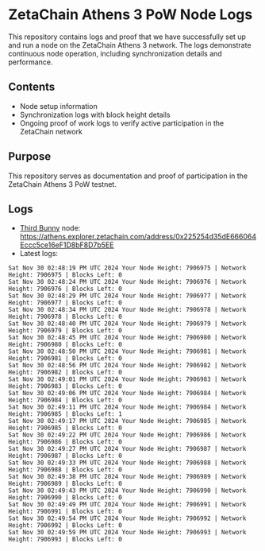 # ZetaChain Athens 3 PoW Node Logs
This repository contains logs and proof that we have successfully set up and run a node on the ZetaChain Athens 3 network. The logs demonstrate continuous node operation, including synchronization details and performance.

## Contents
- Node setup information
- Synchronization logs with block height details
- Ongoing proof of work logs to verify active participation in the ZetaChain network

## Purpose
This repository serves as documentation and proof of participation in the ZetaChain Athens 3 PoW testnet.

## Logs

- [Third Bunny](https://thirdbunny.xyz/) node: https://athens.explorer.zetachain.com/address/0x225254d35dE666064Eccc5ce16eF1D8bF8D7b5EE
- Latest logs:
```
Sat Nov 30 02:48:19 PM UTC 2024 Your Node Height: 7906975 | Network Height: 7906975 | Blocks Left: 0
Sat Nov 30 02:48:24 PM UTC 2024 Your Node Height: 7906976 | Network Height: 7906976 | Blocks Left: 0
Sat Nov 30 02:48:29 PM UTC 2024 Your Node Height: 7906977 | Network Height: 7906977 | Blocks Left: 0
Sat Nov 30 02:48:34 PM UTC 2024 Your Node Height: 7906978 | Network Height: 7906978 | Blocks Left: 0
Sat Nov 30 02:48:40 PM UTC 2024 Your Node Height: 7906979 | Network Height: 7906979 | Blocks Left: 0
Sat Nov 30 02:48:45 PM UTC 2024 Your Node Height: 7906980 | Network Height: 7906980 | Blocks Left: 0
Sat Nov 30 02:48:50 PM UTC 2024 Your Node Height: 7906981 | Network Height: 7906981 | Blocks Left: 0
Sat Nov 30 02:48:56 PM UTC 2024 Your Node Height: 7906982 | Network Height: 7906982 | Blocks Left: 0
Sat Nov 30 02:49:01 PM UTC 2024 Your Node Height: 7906983 | Network Height: 7906983 | Blocks Left: 0
Sat Nov 30 02:49:06 PM UTC 2024 Your Node Height: 7906984 | Network Height: 7906984 | Blocks Left: 0
Sat Nov 30 02:49:11 PM UTC 2024 Your Node Height: 7906984 | Network Height: 7906985 | Blocks Left: 1
Sat Nov 30 02:49:17 PM UTC 2024 Your Node Height: 7906985 | Network Height: 7906985 | Blocks Left: 0
Sat Nov 30 02:49:22 PM UTC 2024 Your Node Height: 7906986 | Network Height: 7906986 | Blocks Left: 0
Sat Nov 30 02:49:27 PM UTC 2024 Your Node Height: 7906987 | Network Height: 7906987 | Blocks Left: 0
Sat Nov 30 02:49:33 PM UTC 2024 Your Node Height: 7906988 | Network Height: 7906988 | Blocks Left: 0
Sat Nov 30 02:49:38 PM UTC 2024 Your Node Height: 7906989 | Network Height: 7906989 | Blocks Left: 0
Sat Nov 30 02:49:43 PM UTC 2024 Your Node Height: 7906990 | Network Height: 7906990 | Blocks Left: 0
Sat Nov 30 02:49:49 PM UTC 2024 Your Node Height: 7906991 | Network Height: 7906991 | Blocks Left: 0
Sat Nov 30 02:49:54 PM UTC 2024 Your Node Height: 7906992 | Network Height: 7906992 | Blocks Left: 0
Sat Nov 30 02:49:59 PM UTC 2024 Your Node Height: 7906993 | Network Height: 7906993 | Blocks Left: 0
```
